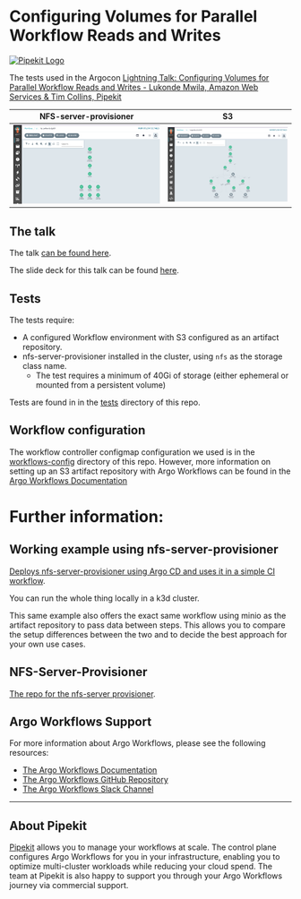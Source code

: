 # Configuring Volumes for Parallel Workflow Reads and Writes

[![Pipekit Logo](https://raw.githubusercontent.com/pipekit/talk-demos/main/assets/images/pipekit-logo.png)](https://pipekit.io)

The tests used in the Argocon [Lightning Talk: Configuring Volumes for Parallel Workflow Reads and Writes - Lukonde Mwila, Amazon Web Services & Tim Collins, Pipekit
](https://sched.co/1Jo9v)

NFS-server-provisioner     |  S3
:-------------------------:|:-------------------------:
![](assets/nfs-test.png)   |  ![](assets/s3-test.png)

## The talk
The talk [can be found here](https://www.youtube.com/watch?v=QZI-LXJGWYI).

The slide deck for this talk can be found [here](assets/slide-deck.pdf).

## Tests
The tests require:

- A configured Workflow environment with S3 configured as an artifact repository.
- nfs-server-provisioner installed in the cluster, using `nfs` as the storage class name.
  - The test requires a minimum of 40Gi of storage (either ephemeral or mounted from a persistent volume)

Tests are found in in the [tests](tests) directory of this repo.

## Workflow configuration
The workflow controller configmap configuration we used is in the [workflows-config](workflows-config) directory of this repo. However, more information on setting up an S3 artifact repository with Argo Workflows can be found in the [Argo Workflows Documentation](https://argoproj.github.io/argo-workflows/configure-artifact-repository/#configuring-aws-s3)

# Further information:

## Working example using nfs-server-provisioner
[Deploys nfs-server-provisioner using Argo CD and uses it in a simple CI workflow](https://github.com/pipekit/argo-workflows-ci-example).

You can run the whole thing locally in a k3d cluster.

This same example also offers the exact same workflow using minio as the artifact repository to pass data between steps. This allows you to compare the setup differences between the two and to decide the best approach for your own use cases.

## NFS-Server-Provisioner
[The repo for the nfs-server provisioner](https://github.com/kubernetes-sigs/nfs-ganesha-server-and-external-provisioner).


## Argo Workflows Support

For more information about Argo Workflows, please see the following resources:


* [The Argo Workflows Documentation](https://argoproj.github.io/argo-workflows/)
* [The Argo Workflows GitHub Repository](https://github.com/argoproj/argo-workflows/)
* [The Argo Workflows Slack Channel](https://cloud-native.slack.com/archives/C01QW9QSSSK)

---

## About Pipekit
[Pipekit](pipekit.io) allows you to manage your workflows at scale. The control plane configures Argo Workflows for you in your infrastructure, enabling you to optimize multi-cluster workloads while reducing your cloud spend.  The team at Pipekit is also happy to support you through your Argo Workflows journey via commercial support.
